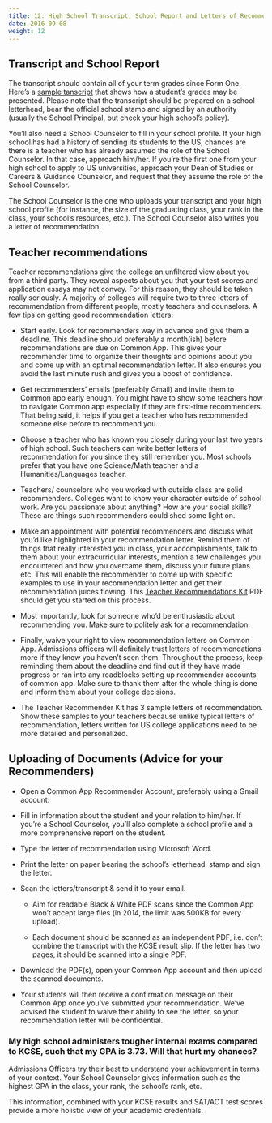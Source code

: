 ```yaml
---
title: 12. High School Transcript, School Report and Letters of Recommendation
date: 2016-09-08
weight: 12
---
```


## Transcript and School Report

The transcript should contain all of your term grades since Form One. Here’s a [sample tanscript](https://drive.google.com/open?id=0BxcN6nrpsXL6Rk9LYlF5dnNVb28) that shows how a student’s grades may be presented. Please note that the transcript should be prepared on a school letterhead, bear the official school stamp and signed by an authority (usually the School Principal, but check your high school’s policy).

You’ll also need a School Counselor to fill in your school profile. If your high school has had a history of sending its students to the US, chances are there is a teacher who has already assumed the role of the School Counselor. In that case, approach him/her. If you’re the first one from your high school to apply to US universities, approach your Dean of Studies or Careers & Guidance Counselor, and request that they assume the role of the School Counselor.

The School Counselor is the one who uploads your transcript and your high school profile (for instance, the size of the graduating class, your rank in the class, your school’s resources, etc.). The School Counselor also writes you a letter of recommendation.

## Teacher recommendations

Teacher recommendations give the college an unfiltered view about you from a third party. They reveal aspects about you that your test scores and application essays may not convey. For this reason, they should be taken really seriously. A majority of colleges will require two to three letters of recommendation from different people, mostly teachers and counselors. A few tips on getting good recommendation letters:

* Start early. Look for recommenders way in advance and give them a deadline. This deadline should preferably a month(ish) before recommendations are due on Common App. This gives your recommender time to organize their thoughts and opinions about you and come up with an optimal recommendation letter. It also ensures you avoid the last minute rush and gives you a boost of confidence.

* Get recommenders’ emails (preferably Gmail) and invite them to Common app early enough. You might have to show some teachers how to navigate Common app especially if they are first-time recommenders. That being said, it helps if you get a teacher who has recommended someone else before to recommend you.

* Choose a teacher who has known you closely during your last two years of high school. Such teachers can write better letters of recommendation for you since they still remember you. Most schools prefer that you have one Science/Math teacher and a Humanities/Languages teacher.

* Teachers/ counselors who you worked with outside class are solid recommenders. Colleges want to know your character outside of school work. Are you passionate about anything? How are your social skills? These are things such recommenders could shed some light on.

* Make an appointment with potential recommenders and discuss what you’d like highlighted in your recommendation letter. Remind them of things that really interested you in class, your accomplishments,  talk to them about your extracurricular interests, mention a few challenges you encountered and how you overcame them, discuss your future plans etc. This will enable the recommender to come up with specific examples to use in your recommendation letter and get their recommendation juices flowing. This [Teacher Recommendations Kit](https://drive.google.com/open?id=0BxcN6nrpsXL6TW9fRzdzM0c4bWs) PDF should get you started on this process.

* Most importantly, look for someone who’d be enthusiastic about recommending you. Make sure to politely ask for a recommendation.

* Finally, waive your right to view recommendation letters on Common App. Admissions officers will definitely trust letters of recommendations more if they know you haven’t seen them. Throughout the process, keep reminding them about the deadline and find out if they have made progress or ran into any roadblocks setting up recommender accounts of common app. Make sure to thank them after the whole thing is done and inform them about your college decisions.

* The Teacher Recommender Kit has 3 sample letters of recommendation. Show these samples to your teachers because unlike typical letters of recommendation, letters written for US college applications need to be more detailed and personalized.

## Uploading of Documents (Advice for your Recommenders)

* Open a Common App Recommender Account, preferably using a Gmail account.

* Fill in information about the student and your relation to him/her. If you’re a School Counselor, you’ll also complete a school profile and a more comprehensive report on the student.

* Type the letter of recommendation using Microsoft Word.

* Print the letter on paper bearing the school’s letterhead, stamp and sign the letter.

* Scan the letters/transcript & send it to your email.

  * Aim for readable Black & White PDF scans since the Common App won’t accept large files (in 2014, the limit was 500KB for every upload).

  * Each document should be scanned as an independent PDF, i.e. don’t combine the transcript with the KCSE result slip. If the letter has two pages, it should be scanned into a single PDF.

* Download the PDF(s), open your Common App account and then upload the scanned documents.

* Your students will then receive a confirmation message on their Common App once you’ve submitted your recommendation. We’ve advised the student to waive their ability to see the letter, so your recommendation letter will be confidential.

### My high school administers tougher internal exams compared to KCSE, such that my GPA is 3.73. Will that hurt my chances?

Admissions Officers try their best to understand your achievement in terms of your context. Your School Counselor gives information such as the highest GPA in the class, your rank, the school’s rank, etc.

This information, combined with your KCSE results and SAT/ACT test scores provide a more holistic view of your academic credentials.
